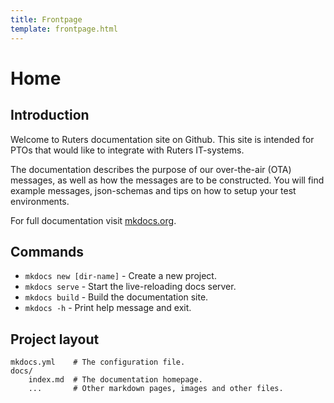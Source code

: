```yaml
---
title: Frontpage
template: frontpage.html
---
```


# Home

## Introduction
Welcome to Ruters documentation site on Github. This site is intended for PTOs that would like to integrate with Ruters IT-systems.

The documentation describes the purpose of our over-the-air (OTA) messages, as well as how the messages are to be constructed.
You will find example messages, json-schemas and tips on how to setup your test environments.

For full documentation visit [mkdocs.org](https://www.mkdocs.org).

## Commands

* `mkdocs new [dir-name]` - Create a new project.
* `mkdocs serve` - Start the live-reloading docs server.
* `mkdocs build` - Build the documentation site.
* `mkdocs -h` - Print help message and exit.

## Project layout

    mkdocs.yml    # The configuration file.
    docs/
        index.md  # The documentation homepage.
        ...       # Other markdown pages, images and other files.

